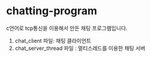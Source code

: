 # chatting-program
c언어로 tcp통신을 이용해서 만든 채팅 프로그램입니다.

1. chat_client 파일: 채팅 클라이언트
2. chat_server_thread 파일 : 멀티스레드를 이용한 채팅 서버 
